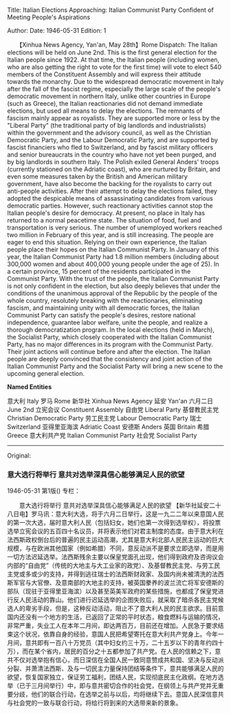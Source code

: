 Title: Italian Elections Approaching: Italian Communist Party Confident of Meeting People's Aspirations

Author: 
Date: 1946-05-31
Edition: 1

　　【Xinhua News Agency, Yan'an, May 28th】Rome Dispatch: The Italian elections will be held on June 2nd. This is the first general election for the Italian people since 1922. At that time, the Italian people (including women, who are also getting the right to vote for the first time) will vote to elect 540 members of the Constituent Assembly and will express their attitude towards the monarchy. Due to the widespread democratic movement in Italy after the fall of the fascist regime, especially the large scale of the people's democratic movement in northern Italy, unlike other countries in Europe (such as Greece), the Italian reactionaries did not demand immediate elections, but used all means to delay the elections. The remnants of fascism mainly appear as royalists. They are supported more or less by the "Liberal Party" (the traditional party of big landlords and industrialists) within the government and the advisory council, as well as the Christian Democratic Party, and the Labour Democratic Party, and are supported by fascist financiers who fled to Switzerland, and by fascist military officers and senior bureaucrats in the country who have not yet been purged, and by big landlords in southern Italy. The Polish exiled General Anders' troops (currently stationed on the Adriatic coast), who are nurtured by Britain, and even some measures taken by the British and American military government, have also become the backing for the royalists to carry out anti-people activities. After their attempt to delay the elections failed, they adopted the despicable means of assassinating candidates from various democratic parties. However, such reactionary activities cannot stop the Italian people's desire for democracy. At present, no place in Italy has returned to a normal peacetime state. The situation of food, fuel and transportation is very serious. The number of unemployed workers reached two million in February of this year, and is still increasing. The people are eager to end this situation. Relying on their own experience, the Italian people place their hopes on the Italian Communist Party. In January of this year, the Italian Communist Party had 1.8 million members (including about 300,000 women and about 400,000 young people under the age of 25). In a certain province, 15 percent of the residents participated in the Communist Party. With the trust of the people, the Italian Communist Party is not only confident in the election, but also deeply believes that under the conditions of the unanimous approval of the Republic by the people of the whole country, resolutely breaking with the reactionaries, eliminating fascism, and maintaining unity with all democratic forces, the Italian Communist Party can satisfy the people's desires, restore national independence, guarantee labor welfare, unite the people, and realize a thorough democratization program. In the local elections (held in March), the Socialist Party, which closely cooperated with the Italian Communist Party, has no major differences in its program with the Communist Party. Their joint actions will continue before and after the election. The Italian people are deeply convinced that the consistency and joint action of the Italian Communist Party and the Socialist Party will bring a new scene to the upcoming general election.



**Named Entities**


意大利    Italy
罗马    Rome
新华社    Xinhua News Agency
延安    Yan'an
六月二日  June 2nd
立宪会议   Constituent Assembly
自由党   Liberal Party
基督教民主党  Christian Democratic Party
劳工民主党   Labour Democratic Party
瑞士    Switzerland
亚得里亚海滨   Adriatic Coast
安德斯  Anders
英国    Britain
希腊    Greece
意大利共产党  Italian Communist Party
社会党   Socialist Party



<hr /> 

Original: 


### 意大选行将举行  意共对选举深具信心能够满足人民的欲望

1946-05-31
第1版()
专栏：

　　意大选行将举行
    意共对选举深具信心能够满足人民的欲望
    【新华社延安二十八日电】罗马讯：意大利大选，将于六月二日举行，这是一九二二年以来意国人民的第一次大选，届时意大利人民（包括妇女，她们也第一次得到选举权），将投票选举立宪会议的五百四十名议员，并将表示他们对君主制度的态度。由于意大利在法西斯政权倒台后的普遍的民主运动高潮，尤其是意大利北部人民民主运动的巨大规模，与在欧洲其他国家（例如希腊）不同，意反动派不是要求立即选举，而是用一切方法迟延选举。法西斯残余主要以保皇党面孔出现，他们得到政府及咨询议会内部的“自由党”（传统的大地主与大工业家的政党）、及基督教民主党、与劳工民主党或多或少的支持，并得到逃往瑞士的法西斯财政家、及国内尚未被清洗的法西斯军官与大官僚、及意南部的大地主的支持，被英国豢养的波兰流亡将军安德斯的部队（现驻于亚得里亚海滨）以及甚至英美军政府的某些措施，也都成了保皇党进行反人民活动的靠山。他们进行迟延选举的企图失败后，就采取了暗杀各民主党候选人的卑劣手段，但是，这种反动活动，阻止不了意大利人民的民主欲求。目前意国内还没有一个地方的生活，已返回了正常的平时状态，粮食燃料与运输的情况，非常严重，失业工人在本年二月间，即达两百万，目前还在增加。人民急于要求结束这个状况，依靠自身的经验，意国人民把希望寄托在意大利共产党身上。今年一月间，意共即有一百八十万党员（其中妇女约三十万，二十五岁以下的青年约四十万），而在某个省内，居民的百分之十五都参加了共产党。在人民的信赖之下，意共不仅对选举抱有信心，而日深信在全国人民一致同意赞成共和国、坚决与反动派分裂、并萧清法西斯、及与一切民主力量保持团结等条件下，意共能够满足人民的欲望，恢复国家独立，保证劳工福利，团结人民，实现彻底民主化政纲。在地方选举（已于三月间举行）中，即与意共密切合作的社会党，在纲领上与共产党并无重要分歧，他们的联合行动，在选举之前与以后，均将继续下去。意国人民深信意共与社会党的一致与联合行动，将给行将到来的大选带来新的景象。
